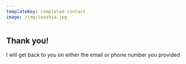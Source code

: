 ```yaml
---
templateKey: completed-contact
image: /img/ieashia.jpg
---
```


## Thank you!

I will get back to you on either the email or phone number you provided